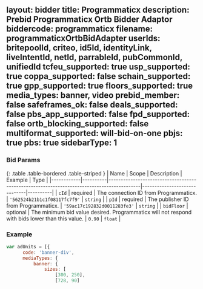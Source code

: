 layout: bidder
title: Programmaticx
description: Prebid Programmaticx Ortb Bidder Adaptor
biddercode: programmaticx
filename: programmaticxOrtbBidAdapter
userIds: britepoolId, criteo, id5Id, identityLink, liveIntentId, netId, parrableId, pubCommonId, unifiedId
tcfeu_supported: true
usp_supported: true
coppa_supported: false
schain_supported: true
gpp_supported: true
floors_supported: true
media_types: banner, video
prebid_member: false
safeframes_ok: false
deals_supported: false
pbs_app_supported: false
fpd_supported: false
ortb_blocking_supported: false
multiformat_supported: will-bid-on-one
pbjs: true
pbs: true
sidebarType: 1
---

### Bid Params
{: .table .table-bordered .table-striped }
| Name       | Scope    | Description                                                                               | Example                      | Type     |
|------------|----------|-------------------------------------------------------------------------------------------|------------------------------|----------|
| `cId`      | required | The connection ID from Programmaticx.                                                          | `'562524b21b1c1f08117fc7f9'` | `string` |
| `pId`      | required | The publisher ID from Programmaticx.                                                           | `'59ac17c192832d0011283fe3'` | `string` |
| `bidFloor` | optional | The minimum bid value desired. Programmaticx will not respond with bids lower than this value. | `0.90`                       | `float`  |
### Example
  ```javascript
var adUnits = [{
        code: 'banner-div',
        mediaTypes: {
            banner: {
                sizes: [
                    [300, 250],
                    [728, 90]